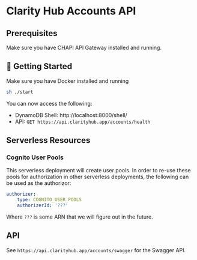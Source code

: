 # Clarity Hub Accounts API

## Prerequisites

Make sure you have CHAPI API Gateway installed and running.

## 🚀 Getting Started

Make sure you have Docker installed and running

```bash
sh ./start
```

You can now access the following:

* DynamoDB Shell: http://localhost:8000/shell/
* API: `GET https://api.clarityhub.app/accounts/health`

## Serverless Resources

### Cognito User Pools

This serverless deployment will create user pools. In order to re-use these pools for authorization in other serverless deployments, the following can be used as the authorizor:

```yml
authorizer:
    type: COGNITO_USER_POOLS
    authorizerId: '???'
```

Where `???` is some ARN that we will figure out in the future.

## API

See `https://api.clarityhub.app/accounts/swagger` for the Swagger API.
